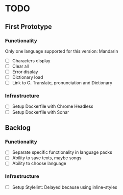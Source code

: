 # TODO

## First Prototype

### Functionality

Only one language supported for this version: Mandarin

- [ ] Characters display
- [ ] Clear all
- [ ] Error display
- [ ] Dictionary load
- [ ] Link to G. Translate, pronunciation and Dictionary

### Infrastructure

- [ ] Setup Dockerfile with Chrome Headless
- [ ] Setup Dockerfile with Sonar

## Backlog

### Functionality

- [ ] Separate specific functionality in language packs
- [ ] Ability to save texts, maybe songs
- [ ] Ability to choose language

### Infrastructure

- [ ] Setup Stylelint: Delayed because using inline-styles
